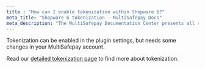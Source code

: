 ```yaml
---
title : "How can I enable tokenization within Shopware 6?"
meta_title: "Shopware 6 tokenization - MultiSafepay Docs"
meta_description: "The MultiSafepay Documentation Center presents all relevant information about our Plugins and API. You can also find support pages for Payment Methods, Tools and General Questions as well as the contact details of our Support and Integration Teams."
---
```


Tokenization can be enabled in the plugin settings, but needs some changes in your MultiSafepay account.

Read our [detailed tokenization page](https://docs.multisafepay.com/tools/tokenization) to find more about tokenization.
